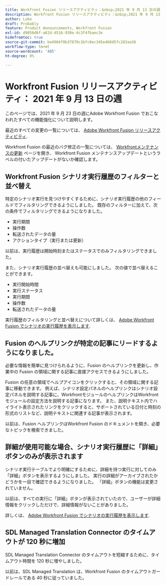 ```yaml
---
title: Workfront Fusion リリースアクティビティ：&nbsp;2021 年 9 月 13 日の週
description: Workfront Fusion リリースアクティビティ：&nbsp;2021 年 9 月 13 日の週
author: Luke
draft: Probably
feature: Product Announcements, Workfront Fusion
exl-id: d9056d6f-a62d-4516-930e-4c3f4fbaec3e
hidefromtoc: true
source-git-commit: be4904f0b37870c1bfc8ec345e468d5fc283aa36
workflow-type: tm+mt
source-wordcount: '485'
ht-degree: 0%

---
```


# Workfront Fusion リリースアクティビティ： 2021 年 9 月 13 日の週

このページでは、2021 年 9 月 23 日の週にAdobe Workfront Fusion でおこなわれたすべての機能強化について説明します。

最近のすべての変更の一覧については、 [Adobe Workfront Fusion リリースアクティビティ](../../../product-announcements/product-releases/fusion-release-activity/fusion-release-activity.md).

Workfront Fusion の最近のバグ修正の一覧については、 [Workfrontメンテナンスの更新](https://one.workfront.com/s/article/Workfront-Maintenance-Updates-1882317350) ページを開き、 Workfront Fusion メンテナンスアップデートというラベルの付いたアップデートがないか確認します。

## Workfront Fusion シナリオ実行履歴のフィルターと並べ替え

特定のシナリオ実行を見つけやすくするために、シナリオ実行履歴の他のフィールドでフィルタリングできるようにしました。 既存のフィルターに加えて、次の条件でフィルタリングできるようになりました。

* 実行期間
* 操作数
* 転送されたデータの量
* アクションタイプ（実行または更新）

以前は、実行履歴は開始時刻またはステータスでのみフィルタリングできました。

また、シナリオ実行履歴の並べ替えも可能にしました。 次の値で並べ替えることができます。

* 実行開始時間
* 実行ステータス
* 実行期間
* 操作数
* 転送されたデータの量

実行履歴のフィルタリングと並べ替えについて詳しくは、 [Adobe Workfront Fusion でシナリオの実行履歴を表示します](../../../workfront-fusion/scenarios/view-scenario-execution-history.md).

## Fusion のヘルプリンクが特定の記事にリードするようになりました。

必要な情報を簡単に見つけられるように、Fusion のヘルプリンクを更新し、作業中の Fusion の領域に関する記事に直接アクセスできるようにしました。

Fusion の任意の領域でヘルプアイコンをクリックすると、その領域に関する記事に移動できます。 例えば、シナリオ設定パネルのヘルプリンクはシナリオ設定パネルを説明する記事に、WorkfrontモジュールのヘルプリンクはWorkfrontモジュールの設定方法を説明する記事になります。 また、説明テキスト内でハイライト表示されたリンクをクリックすると、サポートされている日付と時刻の形式のリストなど、説明テキストに関連する記事が表示されます。

以前は、Fusion ヘルプリンクはWorkfront Fusion のドキュメントを開き、必要なトピックを検索できました。

## 詳細が使用可能な場合、シナリオ実行履歴に「詳細」ボタンのみが表示されます

シナリオ実行テーブルでより明確にするために、詳細を持つ実行に対してのみ「詳細」ボタンを表示するようにしました。 実行の詳細がアーカイブされたかどうかを一目で確認できるようになりました。 「詳細」ボタンの機能は変更されていません。

以前は、すべての実行に「詳細」ボタンが表示されていたので、ユーザーが詳細情報をクリックしただけで、詳細情報がないことがありました。

詳しくは、 [Adobe Workfront Fusion でシナリオの実行履歴を表示します](../../../workfront-fusion/scenarios/view-scenario-execution-history.md).

## SDL Managed Translation Connector のタイムアウトが 120 秒に増加

SDL Managed Translation Connector のタイムアウトを短縮するために、タイムアウト時間を 120 秒に増やしました。

以前は、SDL Managed Translation は、Workfront Fusion のタイムアウトガードレールである 40 秒に従っていました。
